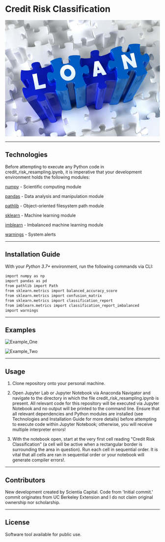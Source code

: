 # Credit Risk Classification

![Credit_Risk_Classification](https://github.com/ScientiaCapital/Credit-Risk-Classification/blob/main/Images/loan1.jpeg)

---

## Technologies

Before attempting to execute any Python code in credit_risk_resampling.ipynb, it is imperative that your development environment holds the following modules:

[numpy](https://numpy.org/) - Scientific computing module

[pandas](https://pandas.pydata.org/pandas-docs/stable/) - Data analysis and manipulation module

[pathlib](https://docs.python.org/3/library/pathlib.html) - Object-oriented filesystem path module

[sklearn](https://sklearn.org/) - Machine learning module

[imblearn](https://pypi.org/project/imblearn/) - Imbalanced machine learning module

[warnings](https://docs.python.org/3/library/warnings.html) - System alerts

---

## Installation Guide

With your _Python 3.7+_ environment, run the following commands via CLI:

```
import numpy as np
import pandas as pd
from pathlib import Path
from sklearn.metrics import balanced_accuracy_score
from sklearn.metrics import confusion_matrix
from sklearn.metrics import classification_report
from imblearn.metrics import classification_report_imbalanced
import warnings
```

---

## Examples

![Example_One]()

![Example_Two]()

---

## Usage

1.  Clone repository onto your personal machine.

2.  Open Jupyter Lab or Jupyter Notebook via Anaconda Navigator and navigate to the directory in which the file credit_risk_resampling.ipynb is present. All relevant code for this repository will be executed via Jupyter Notebook and no output will be printed to the command line. Ensure that all relevant dependencies and Python modules are installed (see Technologies and Installation Guide for more details) before attempting to execute code within Jupyter Notebook; otherwise, you will receive multiple interpreter errors!

3.  With the notebook open, start at the very first cell reading "Credit Risk Classification" (a cell will be active when a rectangular border is surrounding the area in question). Run each cell in sequential order. It is vital that all cells are ran in sequential order or your notebook will generate compiler errors!.
---

## Contributors

New development created by Scientia Capital. Code from 'Initial commit.' commit originates from UC Berkeley Extension and I do not claim original ownership nor scholarship.

---

## License

Software tool available for public use. 
